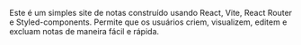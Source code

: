 Este é um simples site de notas construído usando React, Vite, React Router e Styled-components. Permite que os usuários criem, visualizem, editem e excluam notas de maneira fácil e rápida.

